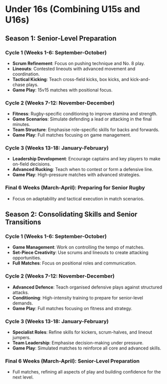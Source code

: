 # Under 16s (Combining U15s and U16s)

## Season 1: Senior-Level Preparation

### Cycle 1 (Weeks 1-6: September-October)
- **Scrum Refinement**: Focus on pushing technique and No. 8 play.
- **Lineouts**: Contested lineouts with advanced movement and coordination.
- **Tactical Kicking**: Teach cross-field kicks, box kicks, and kick-and-chase plays.
- **Game Play**: 15v15 matches with positional focus.

### Cycle 2 (Weeks 7-12: November-December)
- **Fitness**: Rugby-specific conditioning to improve stamina and strength.
- **Game Scenarios**: Simulate defending a lead or attacking in the final minutes.
- **Team Structure**: Emphasise role-specific skills for backs and forwards.
- **Game Play**: Full matches focusing on game management.

### Cycle 3 (Weeks 13-18: January-February)
- **Leadership Development**: Encourage captains and key players to make on-field decisions.
- **Advanced Rucking**: Teach when to contest or form a defensive line.
- **Game Play**: High-pressure matches with advanced strategies.

### Final 6 Weeks (March-April): Preparing for Senior Rugby
- Focus on adaptability and tactical execution in match scenarios.

## Season 2: Consolidating Skills and Senior Transitions

### Cycle 1 (Weeks 1-6: September-October)
- **Game Management**: Work on controlling the tempo of matches.
- **Set-Piece Creativity**: Use scrums and lineouts to create attacking opportunities.
- **Full Matches**: Focus on positional roles and communication.

### Cycle 2 (Weeks 7-12: November-December)
- **Advanced Defence**: Teach organised defensive plays against structured attacks.
- **Conditioning**: High-intensity training to prepare for senior-level demands.
- **Game Play**: Full matches focusing on fitness and strategy.

### Cycle 3 (Weeks 13-18: January-February)
- **Specialist Roles**: Refine skills for kickers, scrum-halves, and lineout jumpers.
- **Team Leadership**: Emphasise decision-making under pressure.
- **Game Play**: Simulated matches to reinforce all core and advanced skills.

### Final 6 Weeks (March-April): Senior-Level Preparation
- Full matches, refining all aspects of play and building confidence for the next level.